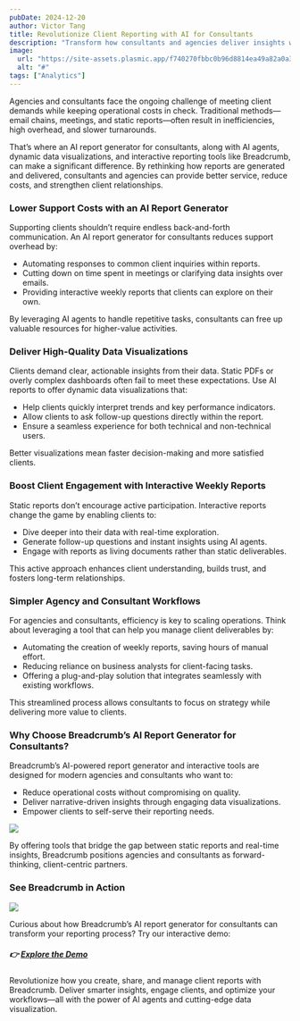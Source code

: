 ```yaml
---
pubDate: 2024-12-20
author: Victor Tang
title: Revolutionize Client Reporting with AI for Consultants
description: "Transform how consultants and agencies deliver insights with Breadcrumb’s AI-powered report generator, featuring interactive reports, dynamic data visualizations, and automated workflows."
image:
  url: "https://site-assets.plasmic.app/f740270fbbc0b96d8814ea49a82a0a35.png"
  alt: "#"
tags: ["Analytics"]
---
```

Agencies and consultants face the ongoing challenge of meeting client demands while keeping operational costs in check. Traditional methods—email chains, meetings, and static reports—often result in inefficiencies, high overhead, and slower turnarounds.

That’s where an AI report generator for consultants, along with AI agents, dynamic data visualizations, and interactive reporting tools like Breadcrumb, can make a significant difference. By rethinking how reports are generated and delivered, consultants and agencies can provide better service, reduce costs, and strengthen client relationships.

### Lower Support Costs with an AI Report Generator

Supporting clients shouldn’t require endless back-and-forth communication. An AI report generator for consultants reduces support overhead by:

- Automating responses to common client inquiries within reports.
- Cutting down on time spent in meetings or clarifying data insights over emails.
- Providing interactive weekly reports that clients can explore on their own.

By leveraging AI agents to handle repetitive tasks, consultants can free up valuable resources for higher-value activities.

### Deliver High-Quality Data Visualizations

Clients demand clear, actionable insights from their data. Static PDFs or overly complex dashboards often fail to meet these expectations. Use AI reports to offer dynamic data visualizations that:

- Help clients quickly interpret trends and key performance indicators.
- Allow clients to ask follow-up questions directly within the report.
- Ensure a seamless experience for both technical and non-technical users.

Better visualizations mean faster decision-making and more satisfied clients.

### Boost Client Engagement with Interactive Weekly Reports

Static reports don’t encourage active participation. Interactive reports change the game by enabling clients to:

- Dive deeper into their data with real-time exploration.
- Generate follow-up questions and instant insights using AI agents.
- Engage with reports as living documents rather than static deliverables.

This active approach enhances client understanding, builds trust, and fosters long-term relationships.

### Simpler Agency and Consultant Workflows

For agencies and consultants, efficiency is key to scaling operations. Think about leveraging a tool that can help you manage client deliverables by:

- Automating the creation of weekly reports, saving hours of manual effort.
- Reducing reliance on business analysts for client-facing tasks.
- Offering a plug-and-play solution that integrates seamlessly with existing workflows.

This streamlined process allows consultants to focus on strategy while delivering more value to clients.

### Why Choose Breadcrumb’s AI Report Generator for Consultants?

Breadcrumb’s AI-powered report generator and interactive tools are designed for modern agencies and consultants who want to:

- Reduce operational costs without compromising on quality.
- Deliver narrative-driven insights through engaging data visualizations.
- Empower clients to self-serve their reporting needs.

![](https://img.plasmic.app/img-optimizer/v1/img?src=875adfd29ddda8664764609c9252aeec.png&f=webp&q=75)

By offering tools that bridge the gap between static reports and real-time insights, Breadcrumb positions agencies and consultants as forward-thinking, client-centric partners.

### See Breadcrumb in Action

![](https://img.plasmic.app/img-optimizer/v1/img?src=97afcd8ff1e6cc0a63c446ccd52feff0.png&f=webp&q=75)

Curious about how Breadcrumb’s AI report generator for consultants can transform your reporting process? Try our interactive demo:

##### 👉 [Explore the Demo](https://app.breadcrumb.ai/report/733e5a60-dc53-4d69-b188-6e6d75118036)

Revolutionize how you create, share, and manage client reports with Breadcrumb. Deliver smarter insights, engage clients, and optimize your workflows—all with the power of AI agents and cutting-edge data visualization.